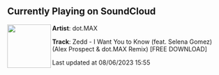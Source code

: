 ## Currently Playing on SoundCloud

[<img align="left" width="100" src="https://i1.sndcdn.com/artworks-000480547299-he5gj3-t500x500.jpg">](https://soundcloud.com/dotmaxmusic/i-want-you-to-know-remix)

**Artist**: dot.MAX 

**Track**: Zedd - I Want You to Know (feat. Selena Gomez) (Alex Prospect & dot.MAX Remix) [FREE DOWNLOAD]

Last updated at 08/06/2023 15:55
